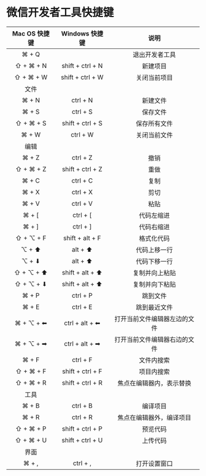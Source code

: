# 微信开发者工具快捷键

Mac OS 快捷键	|	Windows 快捷键	|	说明
:--:|:--:|:--:
⌘ + Q	|		|	退出开发者工具
⇧ + ⌘ + N	|	shift + ctrl + N	|	新建项目
⇧ + ⌘ + W	|	shift + ctrl + W	|	关闭当前项目
文件	|		|	
⌘ + N	|	ctrl + N	|	新建文件
⌘ + S	|	ctrl + S	|	保存文件
⇧ + ⌘ + S	|	shift + ctrl + S	|	保存所有文件
⌘ + W	|	ctrl + W	|	关闭当前文件
编辑	|		|	
⌘ + Z	|	ctrl + Z	|	撤销
⇧ + ⌘ + Z	|	shift + ctrl + Z	|	重做
⌘ + C	|	ctrl + C	|	复制
⌘ + X	|	ctrl + X	|	剪切
⌘ + V	|	ctrl + V	|	粘贴
⌘ + [	|	ctrl + [	|	代码左缩进
⌘ + ]	|	ctrl + ]	|	代码右缩进
⇧ + ⌥ + F	|	shift + alt + F	|	格式化代码
⌥ + ⬆	|	alt + ⬆	|	代码上移一行
⌥ + ⬇	|	alt + ⬆	|	代码下移一行
⇧ + ⌥ + ⬆	|	shift + alt + ⬆	|	复制并向上粘贴
⇧ + ⌥ + ⬇	|	shift + alt + ⬆	|	复制并向下粘贴
⌘ + P	|	ctrl + P	|	跳到文件
⌘ + E	|	ctrl + E	|	跳到最近文件
⌘ + ⌥ + ⬅	|	ctrl + alt + ⬅	|	打开当前文件编辑器左边的文件
⌘ + ⌥ + ➡	|	ctrl + alt + ➡	|	打开当前文件编辑器右边的文件
⌘ + F	|	ctrl + F	|	文件内搜索
⇧ + ⌘ + F	|	shift + ctrl + F	|	项目内搜索
⇧ + ⌘ + R	|	shift + ctrl + R	|	焦点在编辑器内，表示替换
工具	|		|	
⌘ + B	|	ctrl + B	|	编译项目
⌘ + R	|	ctrl + R	|	焦点在编辑器外，编译项目
⇧ + ⌘ + P	|	shift + ctrl + P	|	预览代码
⇧ + ⌘ + U	|	shift + ctrl + U	|	上传代码
界面	|		|	
⌘ + ,	|	ctrl + ,	|	打开设置窗口




<comment/>
<ad/>